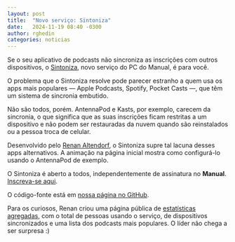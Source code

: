 ```yaml
---
layout: post
title:  "Novo serviço: Sintoniza"
date:   2024-11-19 08:40 -0300
author: rghedin
categories: noticias
---
```

Se o seu aplicativo de podcasts não sincroniza as inscrições com outros dispositivos, o [Sintoniza](https://sintoniza.pcdomanual.com/), novo serviço do PC do Manual, é para você.

O problema que o Sintoniza resolve pode parecer estranho a quem usa os apps mais populares — Apple Podcasts, Spotify, Pocket Casts —, que têm um sistema de sincronia embutido.

Não são todos, porém. AntennaPod e Kasts, por exemplo, carecem da sincronia, o que significa que as suas inscrições ficam restritas a um dispositivo e não podem ser restauradas da nuvem quando são reinstalados ou a pessoa troca de celular.

Desenvolvido pelo [Renan Altendorf](https://altendorfme.com/), o Sintoniza supre tal lacuna desses apps alternativos. A animação na página inicial mostra como configurá-lo usando o AntennaPod de exemplo.

O Sintoniza é aberto a todos, independentemente de assinatura no **Manual**. [Inscreva-se aqui](https://sintoniza.pcdomanual.com/register).

O código-fonte está em [nossa página no GitHub](https://github.com/manualdousuario/sintoniza).

Para os curiosos, Renan criou uma página pública de [estatísticas agregadas](https://sintoniza.pcdomanual.com/statistics), com o total de pessoas usando o serviço, de dispositivos sincronizados e uma lista dos podcasts mais populares. O líder não chega a ser surpresa :)